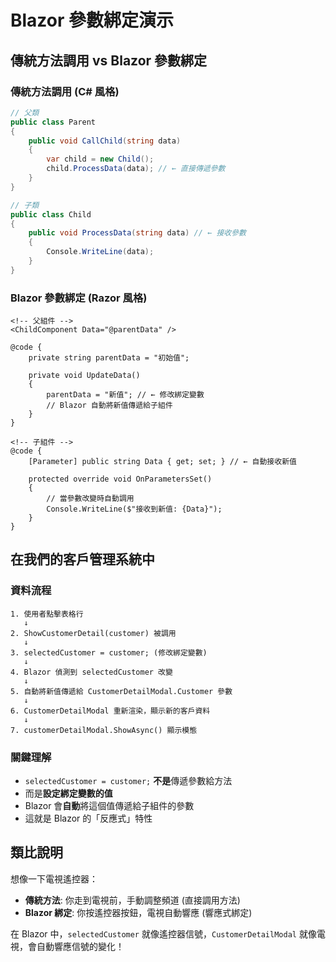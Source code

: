# Blazor 參數綁定演示

## 傳統方法調用 vs Blazor 參數綁定

### 傳統方法調用 (C# 風格)
```csharp
// 父類
public class Parent 
{
    public void CallChild(string data) 
    {
        var child = new Child();
        child.ProcessData(data); // ← 直接傳遞參數
    }
}

// 子類
public class Child 
{
    public void ProcessData(string data) // ← 接收參數
    {
        Console.WriteLine(data);
    }
}
```

### Blazor 參數綁定 (Razor 風格)
```razor
<!-- 父組件 -->
<ChildComponent Data="@parentData" />

@code {
    private string parentData = "初始值";
    
    private void UpdateData() 
    {
        parentData = "新值"; // ← 修改綁定變數
        // Blazor 自動將新值傳遞給子組件
    }
}

<!-- 子組件 -->
@code {
    [Parameter] public string Data { get; set; } // ← 自動接收新值
    
    protected override void OnParametersSet()
    {
        // 當參數改變時自動調用
        Console.WriteLine($"接收到新值: {Data}");
    }
}
```

## 在我們的客戶管理系統中

### 資料流程
```
1. 使用者點擊表格行
   ↓
2. ShowCustomerDetail(customer) 被調用
   ↓  
3. selectedCustomer = customer; (修改綁定變數)
   ↓
4. Blazor 偵測到 selectedCustomer 改變
   ↓
5. 自動將新值傳遞給 CustomerDetailModal.Customer 參數
   ↓
6. CustomerDetailModal 重新渲染，顯示新的客戶資料
   ↓
7. customerDetailModal.ShowAsync() 顯示模態
```

### 關鍵理解
- `selectedCustomer = customer;` **不是**傳遞參數給方法
- 而是**設定綁定變數的值**
- Blazor 會**自動**將這個值傳遞給子組件的參數
- 這就是 Blazor 的「反應式」特性

## 類比說明
想像一下電視遙控器：
- **傳統方法**: 你走到電視前，手動調整頻道 (直接調用方法)
- **Blazor 綁定**: 你按遙控器按鈕，電視自動響應 (響應式綁定)

在 Blazor 中，`selectedCustomer` 就像遙控器信號，`CustomerDetailModal` 就像電視，會自動響應信號的變化！
